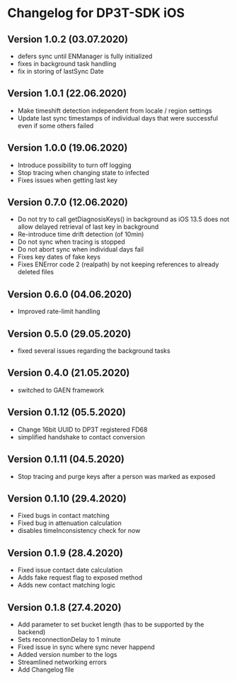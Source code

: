 # Changelog for DP3T-SDK iOS

## Version 1.0.2 (03.07.2020)
- defers sync until ENManager is fully initialized
- fixes in background task handling
- fix in storing of lastSync Date

## Version 1.0.1 (22.06.2020)
- Make timeshift detection independent from locale / region settings
- Update last sync timestamps of individual days that were successful even if some others failed

## Version 1.0.0 (19.06.2020)
- Introduce possibility to turn off logging
- Stop tracing when changing state to infected
- Fixes issues when getting last key 

## Version 0.7.0 (12.06.2020)
- Do not try to call getDiagnosisKeys() in background as iOS 13.5 does not allow delayed retrieval of last key in background
- Re-introduce time drift detection (of 10min)
- Do not sync when tracing is stopped 
- Do not abort sync when individual days fail
- Fixes key dates of fake keys 
- Fixes ENError code 2 (realpath) by not keeping references to already deleted files

## Version 0.6.0 (04.06.2020)
- Improved rate-limit handling

## Version 0.5.0 (29.05.2020)
- fixed several issues regarding the background tasks

## Version 0.4.0 (21.05.2020)

- switched to GAEN framework

## Version 0.1.12 (05.5.2020)
- Change 16bit UUID to DP3T registered FD68
- simplified handshake to contact conversion

## Version 0.1.11 (04.5.2020)
- Stop tracing and purge keys after a person was marked as exposed

## Version 0.1.10 (29.4.2020)
- Fixed bugs in contact matching
- Fixed bug in attenuation calculation
- disables timeInconsistency check for now

## Version 0.1.9 (28.4.2020)
- Fixed issue contact date calculation
- Adds fake request flag to exposed method
- Adds new contact matching logic

## Version 0.1.8 (27.4.2020)
- Add parameter to set bucket length (has to be supported by the backend)
- Sets reconnectionDelay to 1 minute
- Fixed issue in sync where sync never happend
- Added version number to the logs
- Streamlined networking errors
- Add Changelog file
